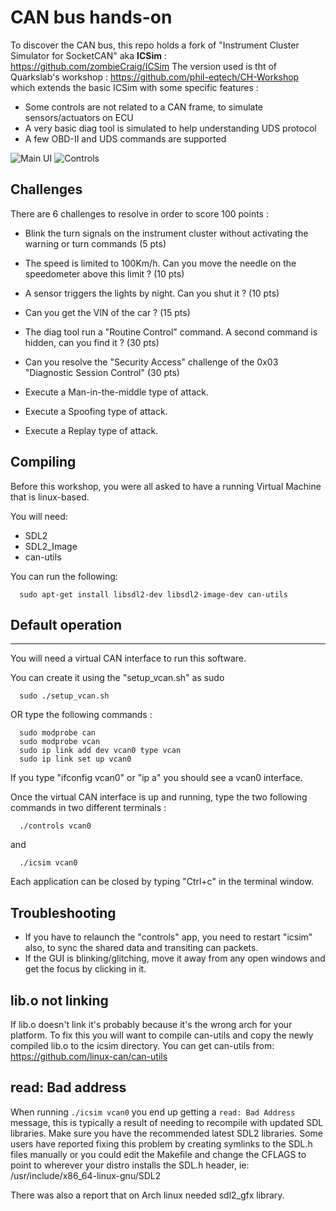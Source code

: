 # CAN bus hands-on

To discover the CAN bus, this repo holds a fork of "Instrument Cluster Simulator for SocketCAN" aka **ICSim** : https://github.com/zombieCraig/ICSim
The version used is tht of Quarkslab's workshop : https://github.com/phil-eqtech/CH-Workshop which extends the basic ICSim with some specific features :
* Some controls are not related to a CAN frame, to simulate sensors/actuators on ECU
* A very basic diag tool is simulated to help understanding UDS protocol
* A few OBD-II and UDS commands are supported

![Main UI](https://raw.githubusercontent.com/phil-eqtech/CH-Workshop/master/media/interface.png)
![Controls](https://raw.githubusercontent.com/phil-eqtech/CH-Workshop/master/media/controls.png)


## Challenges

There are 6 challenges to resolve in order to score 100 points :
- Blink the turn signals on the instrument cluster without activating the warning or turn commands (5 pts)
- The speed is limited to 100Km/h. Can you move the needle on the speedometer above this limit ? (10 pts)
- A sensor triggers the lights by night. Can you shut it ? (10 pts)
- Can you get the VIN of the car ? (15 pts)
- The diag tool run a "Routine Control" command. A second command is hidden, can you find it ? (30 pts)
- Can you resolve the "Security Access" challenge of the 0x03 "Diagnostic Session Control" (30 pts)

- Execute a Man-in-the-middle type of attack.
- Execute a Spoofing type of attack.
- Execute a Replay type of attack.

## Compiling

Before this workshop, you were all asked to have a running Virtual Machine that is linux-based.

You will need:
* SDL2
* SDL2_Image
* can-utils

You can run the following:

```
  sudo apt-get install libsdl2-dev libsdl2-image-dev can-utils  
```

## Default operation
------------------

You will need a virtual CAN interface to run this software.

You can create it using the "setup_vcan.sh" as sudo
```
  sudo ./setup_vcan.sh
```

OR type the following commands :

```
  sudo modprobe can
  sudo modprobe vcan
  sudo ip link add dev vcan0 type vcan
  sudo ip link set up vcan0
```

If you type "ifconfig vcan0" or "ip a" you should see a vcan0 interface.

Once the virtual CAN interface is up and running, type the two following commands in two different terminals :

```
  ./controls vcan0
```
and
```
  ./icsim vcan0
```
Each application can be closed by typing "Ctrl+c" in the terminal window.

Troubleshooting
---------------
* If you have to relaunch the "controls" app, you need to restart "icsim" also, to sync the shared data and transiting can packets.
* If the GUI is blinking/glitching, move it away from any open windows and get the focus by clicking in it.

## lib.o not linking
If lib.o doesn't link it's probably because it's the wrong arch for your platform.  To fix this you will
want to compile can-utils and copy the newly compiled lib.o to the icsim directory.  You can get can-utils
from: https://github.com/linux-can/can-utils

## read: Bad address
When running `./icsim vcan0` you end up getting a `read: Bad Address` message,
this is typically a result of needing to recompile with updated SDL libraries.
Make sure you have the recommended latest SDL2 libraries.  Some users have
reported fixing this problem by creating symlinks to the SDL.h files manually
or you could edit the Makefile and change the CFLAGS to point to wherever your
distro installs the SDL.h header, ie: /usr/include/x86_64-linux-gnu/SDL2

There was also a report that on Arch linux needed sdl2_gfx library.
